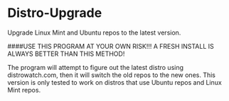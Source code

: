 Distro-Upgrade
==============

Upgrade Linux Mint and Ubuntu repos to the latest version.

####USE THIS PROGRAM AT YOUR OWN RISK!!! A FRESH INSTALL IS ALWAYS BETTER THAN THIS METHOD!

The program will attempt to figure out the latest distro using distrowatch.com, then it will switch the old repos to the new ones. This version is only tested to work on distros that use Ubuntu repos and Linux Mint repos.

